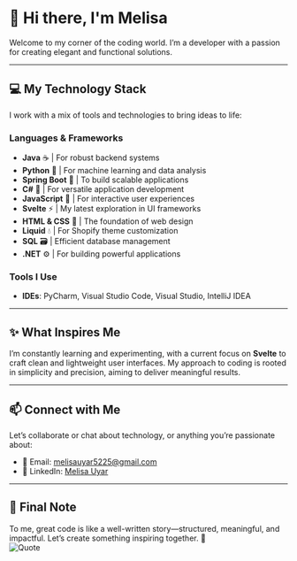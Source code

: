 # 🌸 Hi there, I'm Melisa  

Welcome to my corner of the coding world. I’m a developer with a passion for creating elegant and functional solutions.  

---

## 💻 My Technology Stack  
I work with a mix of tools and technologies to bring ideas to life:  

### Languages & Frameworks  
- **Java** ☕ | For robust backend systems  
- **Python** 🐍 | For machine learning and data analysis  
- **Spring Boot** 🌱 | To build scalable applications
- **C#** 💼 | For versatile application development  
- **JavaScript** 🌟 | For interactive user experiences  
- **Svelte** ⚡ | My latest exploration in UI frameworks  
- **HTML & CSS** 🎨 | The foundation of web design  
- **Liquid** 💧 | For Shopify theme customization  
- **SQL** 🗃️ | Efficient database management  
- **.NET** ⚙️ | For building powerful applications  

### Tools I Use  
- **IDEs**: PyCharm, Visual Studio Code, Visual Studio, IntelliJ IDEA  
---

## ✨ What Inspires Me  
I’m constantly learning and experimenting, with a current focus on **Svelte** to craft clean and lightweight user interfaces. My approach to coding is rooted in simplicity and precision, aiming to deliver meaningful results.  

---

## 📫 Connect with Me  
Let’s collaborate or chat about technology, or anything you’re passionate about:  

- 📧 Email: [melisauyar5225@gmail.com](mailto:melisauyar5225@gmail.com)  
- 💼 LinkedIn: [Melisa Uyar](https://www.linkedin.com/in/melisa-uyar-78653a200/)  

---

## 🌿 Final Note  
To me, great code is like a well-written story—structured, meaningful, and impactful. Let’s create something inspiring together. 🌟  
![Quote](https://quotes-github-readme.vercel.app/api?type=horizontal&theme=dark)

<!--
**melisau/melisau** is a ✨ _special_ ✨ repository because its `README.md` (this file) appears on your GitHub profile.

Here are some ideas to get you started:

- 🔭 I’m currently working on ...
- 🌱 I’m currently learning ...
- 👯 I’m looking to collaborate on ...
- 🤔 I’m looking for help with ...
- 💬 Ask me about ...
- 📫 How to reach me: ...
- 😄 Pronouns: ...
- ⚡ Fun fact: ...
-->
